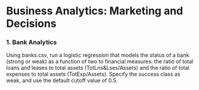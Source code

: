 # Business Analytics: Marketing and Decisions 
### 1. Bank Analytics
 Using banks.csv, run a logistic regression that models the status of a bank (strong or
weak) as a function of two to financial measures: the ratio of total loans and leases to total assets
(TotLns&Lses/Assets) and the ratio of total expenses to total assets (TotExp/Assets). Specify the
success class as weak, and use the default cutoff value of 0.5. 
